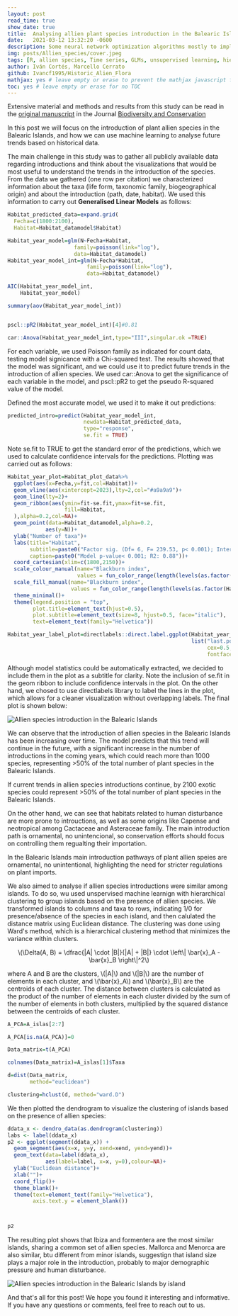 ```yaml
---
layout: post
read_time: true
show_date: true
title:  Analysing allien plant species introduction in the Balearic Islands
date:   2021-03-12 13:32:20 -0600
description: Some neural network optimization algorithms mostly to implement momentum when doing back propagation.
img: posts/Allien_species/cover.jpeg
tags: [R, allien species, Time series, GLMs, unsupervised learning, hierarchical clustering]
author: Iván Cortés, Marcello Cerrato
github: Ivancf1995/Historic_Alien_Flora
mathjax: yes # leave empty or erase to prevent the mathjax javascript from loading
toc: yes # leave empty or erase for no TOC
---
```


Extensive material and methods and results from this study can be read in the [original manuscript](https://doi.org/10.1007/s10531-023-02620-z) in the Journal [Biodiversity and Conservation](https://link.springer.com/journal/10531)

In this post we will focus on the introduction of plant allien species in the Balearic Islands, and how we can use machine learning to analyse future trends based on historical data. 

The main challenge in this study was to gather all publicly available data regarding introductions and think about the visualizations that would be most useful to understand the trends in the introduction of the species. From the data we gathered (one row per citation) we characterized information about the taxa (life form, taxonomic family, biogeographical origin) and about the introduction (path, date, habitat). We used this information to carry out **Generalised Linear Models** as follows:

```r
Habitat_predicted_data=expand.grid(
  Fecha=c(1800:2100),
  Habitat=Habitat_datamodel$Habitat)

Habitat_year_model=glm(N~Fecha+Habitat,
                     family=poisson(link="log"),
                     data=Habitat_datamodel)
Habitat_year_model_int=glm(N~Fecha*Habitat,
                         family=poisson(link="log"),
                         data=Habitat_datamodel)

AIC(Habitat_year_model_int,
    Habitat_year_model)

summary(aov(Habitat_year_model_int))


pscl::pR2(Habitat_year_model_int)[4]#0.81

car::Anova(Habitat_year_model_int,type="III",singular.ok =TRUE)
```

For each variable, we used Poisson family as indicated for count data, testing model signicance with a Chi-squared test. The results showed that the model was significant, and we could use it to predict future trends in the introduction of allien species. We used car::Anova to get the significance of each variable in the model, and pscl::pR2 to get the pseudo R-squared value of the model.

Defined the most accurate model, we used it to make it out predictions:

```r
predicted_intro=predict(Habitat_year_model_int,
                        newdata=Habitat_predicted_data,
                        type="response",
                        se.fit = TRUE)
```

Note se.fit to TRUE to get the standard error of the predictions, which we used to calculate confidence intervals for the predictions. Plotting was carried out as follows:

```r
Habitat_year_plot=Habitat_plot_data%>%
  ggplot(aes(x=Fecha,y=fit,col=Habitat))+
  geom_vline(aes(xintercept=2023),lty=2,col="#a9a9a9")+
  geom_line(lty=2)+
  geom_ribbon(aes(ymin=fit-se.fit,ymax=fit+se.fit,
                  fill=Habitat,
  ),alpha=0.2,col=NA)+
  geom_point(data=Habitat_datamodel,alpha=0.2,
            aes(y=N))+
  ylab("Number of taxa")+
  labs(title="Habitat",
       subtitle=paste0("Factor sig. (Df= 6, F= 239.53, p< 0.001); Interaction sig. (Df=6 , LR= 58.64, p< 0.001)"),
       caption=paste0("Model p-value< 0.001; R2: 0.88"))+
  coord_cartesian(xlim=c(1800,2150))+
  scale_colour_manual(name="Blackburn index",
                      values = fun_color_range(length(levels(as.factor(Habitat_datamodel$Habitat)))))+
  scale_fill_manual(name="Blackburn index",
                    values = fun_color_range(length(levels(as.factor(Habitat_datamodel$Habitat)))))+
  theme_minimal()+
  theme(legend.position = "top",
        plot.title=element_text(hjust=0.5),
        plot.subtitle=element_text(size=8, hjust=0.5, face="italic"),
        text=element_text(family="Helvetica"))

Habitat_year_label_plot=directlabels::direct.label.ggplot(Habitat_year_plot,
                                                          list("last.points",
                                                               cex=0.5,
                                                               fontface="bold"))
```

Although model statistics could be automatically extracted, we decided to include them in the plot as a subtitle for clarity.  Note the inclusion of se.fit in the geom ribbon to include confidence intervals in the plot. On the other hand, we chosed to use directlabels library to label the lines in the plot, which allows for a cleaner visualization without overlapping labels. The final plot is shown below:

![Allien species introduction in the Balearic Islands](./assets/img/posts/Allien_species/trends.jpg)

We can observe that the introduction of allien species in the Balearic Islands has been increasing over time. The model predicts that this trend will continue in the future, with a significant increase in the number of introductions in the coming years, which could reach more than 1000 species, representing >50% of the total number of plant species in the Balearic Islands.

<tweet>If current trends in allien species introductions continue, by 2100 exotic species could represent >50% of the total number of plant species in the Balearic Islands.</tweet>

On the other hand, we can see that habitats related to human disturbance are more prone to introuctions, as well as some origins like Capense and neotropical among Cactaceae and Asteraceae family. The main introduction path is ornamental, no unintencional, so conservation efforts should focus on controlling them regualting their importation. 

<tweet>In the Balearic Islands main introduction pathways of plant allien speies are ornamental, no unintentional, highlighting the need for stricter regulations on plant imports.</tweet>

We also aimed to analyse if allien species introductions were similar among islands. To do so, wu used unspervised machine learnign with hierarchical clustering to group islands based on the presence of allien species. We transformed islands to columns and taxa to rows, indicating 1/0 for presence/absence of the species in each island, and then calulated the distance matrix using Euclidean distance. The clustering was done using Ward's method, which is a hierarchical clustering method that minimizes the variance within clusters.

<p style="text-align:center">
\(\Delta(A, B) = \dfrac{|A| \cdot |B|}{|A| + |B|} \cdot \left\| \bar{x}_A - \bar{x}_B \right\|^2\)
</p>

<p>
where A and B are the clusters, \(|A|\) and \(|B|\) are the number of elements in each cluster, and \(\bar{x}_A\) and \(\bar{x}_B\) are the centroids of each cluster. The distance between clusters is calculated as the product of the number of elements in each cluster divided by the sum of the number of elements in both clusters, multiplied by the squared distance between the centroids of each cluster. 
</p>

```r
A_PCA=A_islas[2:7]

A_PCA[is.na(A_PCA)]=0

Data_matrix=t(A_PCA)

colnames(Data_matrix)=A_islas[1]$Taxa

d=dist(Data_matrix,
       method="euclidean")

clustering=hclust(d, method="ward.D")

```

We then plotted the dendrogram to visualize the clustering of islands based on the presence of allien species:

```r
ddata_x <- dendro_data(as.dendrogram(clustering))
labs <- label(ddata_x)
p2 <- ggplot(segment(ddata_x)) +
  geom_segment(aes(x=x, y=y, xend=xend, yend=yend))+
  geom_text(data=label(ddata_x),
            aes(label=label, x=x, y=0),colour=NA)+
  ylab("Euclidean distance")+
  xlab("")+
  coord_flip()+
  theme_blank()+
  theme(text=element_text(family="Helvetica"),
        axis.text.y = element_blank())



p2
```

The resulting plot shows that Ibiza and formentera are the most similar islands, sharing a common set of allien species. Mallorca and Menorca are also similar, btu different from minor islands, suggestign that island size plays a major role in the introduction, probably to major demographic pressure and human disturbance. 

![Allien species introduction in the Balearic Islands by island](./assets/img/posts/Allien_species/dendro.jpg)


And that's all for this post! We hope you found it interesting and informative. If you have any questions or comments, feel free to reach out to us.

